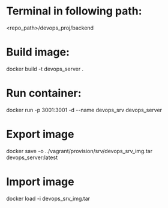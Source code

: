 # Terminal in following path:

<repo_path>/devops_proj/backend

# Build image:

docker build -t devops_server .

# Run container:

docker run -p 3001:3001 -d --name devops_srv devops_server

# Export image

docker save -o ../vagrant/provision/srv/devops_srv_img.tar devops_server:latest

# Import image

docker load -i devops_srv_img.tar
